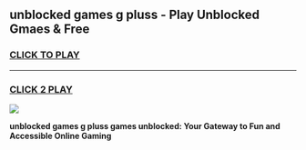 
## unblocked games g pluss - Play Unblocked Gmaes & Free
<h3>
<a href="https://premium.freeplayer.one?title=unblocked_games_g_pluss&ref=20F">CLICK TO PLAY</a></h3>
<hr>

<h3>
<a href="https://premium.freeplayer.one?title=unblocked_games_g_pluss&ref=20F">CLICK 2 PLAY</a>
  
</h3>

<a href="https://premium.freeplayer.one?title=unblocked_games_g_pluss&ref=20F/"><img src="https://clearcache.store/games.png"></a>


**unblocked games g pluss games unblocked: Your Gateway to Fun and Accessible Online Gaming**
